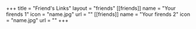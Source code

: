 +++
title = "Friend's Links"
layout = "friends"
[[friends]]
    name = "Your firends 1"
    icon = "name.jpg"
    url = ""
[[friends]]
    name = "Your firends 2"
    icon = "name.jpg"
    url = ""
+++